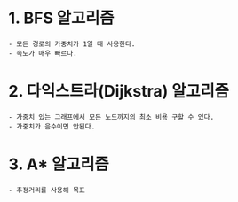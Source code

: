 # 1. BFS 알고리즘
    - 모든 경로의 가중치가 1일 때 사용한다.
    - 속도가 매우 빠르다.
    


# 2. 다익스트라(Dijkstra) 알고리즘
    - 가중치 있는 그래프에서 모든 노드까지의 최소 비용 구할 수 있다.
    - 가중치가 음수이면 안된다.

# 3. A* 알고리즘
    - 추정거리를 사용해 목표